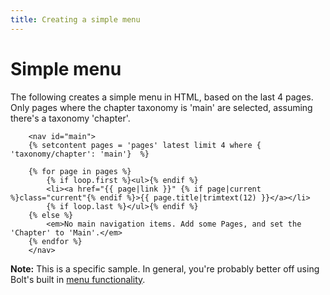 ```yaml
---
title: Creating a simple menu
---
```

Simple menu
===========

The following creates a simple menu in HTML, based on the last 4 pages. Only
pages where the chapter taxonomy is 'main' are selected, assuming there's a
taxonomy 'chapter'.

```
    <nav id="main">
    {% setcontent pages = 'pages' latest limit 4 where { 'taxonomy/chapter': 'main'}  %}

    {% for page in pages %}
        {% if loop.first %}<ul>{% endif %}
        <li><a href="{{ page|link }}" {% if page|current %}class="current"{% endif %}>{{ page.title|trimtext(12) }}</a></li>
        {% if loop.last %}</ul>{% endif %}
    {% else %}
        <em>No main navigation items. Add some Pages, and set the 'Chapter' to 'Main'.</em>
    {% endfor %}
    </nav>
```

<p class="note"><strong>Note:</strong> This is a specific sample. In general,
you're probably better off using Bolt's built in <a href="../menus">menu
functionality</a>.</p>
